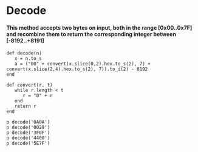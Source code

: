 # Decode
#### This method accepts two bytes on input, both in the range [0x00..0x7F] and recombine them to return the corresponding integer between [-8192..+8191]
```
def decode(n)
   x = n.to_s
   a = ("00" + convert(x.slice(0,2).hex.to_s(2), 7) + convert(x.slice(2,4).hex.to_s(2), 7)).to_i(2) - 8192
end

def convert(r, t)
   while r.length < t
      r = "0" + r
   end
   return r
end

p decode('0A0A')
p decode('0029')
p decode('3F0F')
p decode('4400')
p decode('5E7F')
```